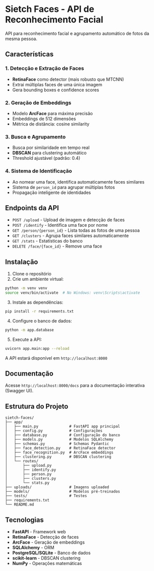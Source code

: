 # Sietch Faces - API de Reconhecimento Facial

API para reconhecimento facial e agrupamento automático de fotos da mesma pessoa.

## Características

### 1. Detecção e Extração de Faces
- **RetinaFace** como detector (mais robusto que MTCNN)
- Extrai múltiplas faces de uma única imagem
- Gera bounding boxes e confidence scores

### 2. Geração de Embeddings
- Modelo **ArcFace** para máxima precisão
- Embeddings de 512 dimensões
- Métrica de distância: cosine similarity

### 3. Busca e Agrupamento
- Busca por similaridade em tempo real
- **DBSCAN** para clustering automático
- Threshold ajustável (padrão: 0.4)

### 4. Sistema de Identificação
- Ao nomear uma face, identifica automaticamente faces similares
- Sistema de `person_id` para agrupar múltiplas fotos
- Propagação inteligente de identidades

## Endpoints da API

- `POST /upload` - Upload de imagem e detecção de faces
- `POST /identify` - Identifica uma face por nome
- `GET /person/{person_id}` - Lista todas as fotos de uma pessoa
- `GET /clusters` - Agrupa faces similares automaticamente
- `GET /stats` - Estatísticas do banco
- `DELETE /face/{face_id}` - Remove uma face

## Instalação

1. Clone o repositório
2. Crie um ambiente virtual:
```bash
python -m venv venv
source venv/bin/activate  # No Windows: venv\Scripts\activate
```

3. Instale as dependências:
```bash
pip install -r requirements.txt
```

4. Configure o banco de dados:
```bash
python -m app.database
```

5. Execute a API:
```bash
uvicorn app.main:app --reload
```

A API estará disponível em `http://localhost:8000`

## Documentação

Acesse `http://localhost:8000/docs` para a documentação interativa (Swagger UI).

## Estrutura do Projeto

```
sietch-faces/
├── app/
│   ├── main.py              # FastAPI app principal
│   ├── config.py            # Configurações
│   ├── database.py          # Configuração do banco
│   ├── models.py            # Modelos SQLAlchemy
│   ├── schemas.py           # Schemas Pydantic
│   ├── face_detection.py    # RetinaFace detector
│   ├── face_recognition.py  # ArcFace embeddings
│   ├── clustering.py        # DBSCAN clustering
│   └── routes/
│       ├── upload.py
│       ├── identify.py
│       ├── person.py
│       ├── clusters.py
│       └── stats.py
├── uploads/                 # Imagens uploaded
├── models/                  # Modelos pré-treinados
├── tests/                   # Testes
├── requirements.txt
└── README.md
```

## Tecnologias

- **FastAPI** - Framework web
- **RetinaFace** - Detecção de faces
- **ArcFace** - Geração de embeddings
- **SQLAlchemy** - ORM
- **PostgreSQL/SQLite** - Banco de dados
- **scikit-learn** - DBSCAN clustering
- **NumPy** - Operações matemáticas
